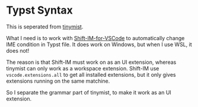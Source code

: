 # Typst Syntax

This is seperated from [tinymist](https://github.com/Myriad-Dreamin/tinymist).

What I need is to work with [Shift-IM-for-VSCode](https://github.com/wangjiezhe/Shift-IM-for-VSCode) to automatically change IME condition in Typst file. It does work on Windows, but when I use WSL, it does not!

The reason is that Shift-IM must work on as an UI extension, whereas tinymist can only work as a workspace extension. Shift-IM use `vscode.extensions.all` to get all installed extensions, but it only gives extensions running on the same matchine.

So I separate the grammar part of tinymist, to make it work as an UI extension.

